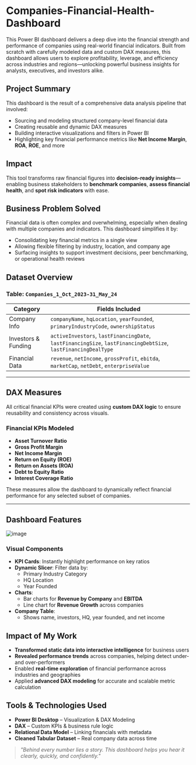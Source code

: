 # Companies-Financial-Health-Dashboard
This Power BI dashboard delivers a deep dive into the financial strength and performance of companies using real-world financial indicators. Built from scratch with carefully modeled data and custom DAX measures, this dashboard allows users to explore profitability, leverage, and efficiency across industries and regions—unlocking powerful business insights for analysts, executives, and investors alike.

## Project Summary

This dashboard is the result of a comprehensive data analysis pipeline that involved:

- Sourcing and modeling structured company-level financial data
- Creating reusable and dynamic DAX measures
- Building interactive visualizations and filters in Power BI
- Highlighting key financial performance metrics like **Net Income Margin**, **ROA**, **ROE**, and more

## Impact
This tool transforms raw financial figures into **decision-ready insights**—enabling business stakeholders to **benchmark companies**, **assess financial health**, and **spot risk indicators** with ease.

## Business Problem Solved

Financial data is often complex and overwhelming, especially when dealing with multiple companies and indicators. This dashboard simplifies it by:

- Consolidating key financial metrics in a single view
- Allowing flexible filtering by industry, location, and company age
- Surfacing insights to support investment decisions, peer benchmarking, or operational health reviews


## Dataset Overview

### Table: `Companies_1_Oct_2023-31_May_24`

| Category             | Fields Included                                                                 |
|----------------------|----------------------------------------------------------------------------------|
| Company Info         | `companyName`, `hqLocation`, `yearFounded`, `primaryIndustryCode`, `ownershipStatus` |
| Investors & Funding  | `activeInvestors`, `lastFinancingDate`, `lastFinancingSize`, `lastFinancingDebtSize`, `lastFinancingDealType` |
| Financial Data       | `revenue`, `netIncome`, `grossProfit`, `ebitda`, `marketCap`, `netDebt`, `enterpriseValue` |

---

## DAX Measures

All critical financial KPIs were created using **custom DAX logic** to ensure reusability and consistency across visuals.

### Financial KPIs Modeled

- **Asset Turnover Ratio**  
- **Gross Profit Margin**
- **Net Income Margin**
- **Return on Equity (ROE)**
- **Return on Assets (ROA)**
- **Debt to Equity Ratio**
- **Interest Coverage Ratio**

These measures allow the dashboard to dynamically reflect financial performance for any selected subset of companies.

---

## Dashboard Features

![image](https://github.com/user-attachments/assets/b50b98d5-9467-40f6-a43a-5ec2cb5282f9)


### Visual Components

- **KPI Cards**: Instantly highlight performance on key ratios
- **Dynamic Slicer**: Filter data by:
  - Primary Industry Category
  - HQ Location
  - Year Founded
- **Charts**:
  - Bar charts for **Revenue by Company** and **EBITDA**
  - Line chart for **Revenue Growth** across companies
- **Company Table**:
  - Shows name, investors, HQ, year founded, and net income


## Impact of My Work

- **Transformed static data into interactive intelligence** for business users
- **Revealed performance trends** across companies, helping detect under- and over-performers
- Enabled **real-time exploration** of financial performance across industries and geographies
- Applied **advanced DAX modeling** for accurate and scalable metric calculation


## Tools & Technologies Used

- **Power BI Desktop** – Visualization & DAX Modeling
- **DAX** – Custom KPIs & business rule logic
- **Relational Data Model** – Linking financials with metadata
- **Cleaned Tabular Dataset** – Real company data across time



> *"Behind every number lies a story. This dashboard helps you hear it clearly, quickly, and confidently."*
